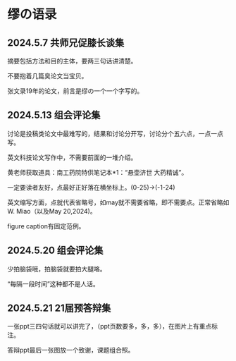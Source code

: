 # 缪の语录

## 2024.5.7 共师兄促膝长谈集 
摘要包括方法和目的主体，要两三句话讲清楚。

不要抱着几篇臭论文当宝贝。

张文录19年的论文，前言是缪の一个一个字写的。


## 2024.5.13 组会评论集

讨论是投稿类论文中最难写的，结果和讨论分开写，讨论分个五六点，一点一点写。
 
英文科技论文写作中，不需要前面的一堆介绍。 
 
黄老师获取道具：南工药院特供笔记本*1：“悬壶济世 大药精诚”。 

一定要读者友好，点最好正好落在横坐标上。(0-25)->(-1-24)

英文缩写方面，点就代表省略号，如may就不需要省略，即不需要点。正常省略如W. Miao（以及May 20,2024)。

figure caption有固定范例。

## 2024.5.20 组会评论集

少拍脑袋哦，拍脑袋就要拍大腿咯。

“每隔一段时间”这种都不是人话。

## 2024.5.21 21届预答辩集

一张ppt三四句话就可以讲完了，（ppt页数要多，多，多），在图片上有重点标注。

答辩ppt最后一张图放一个致谢，课题组合照。
